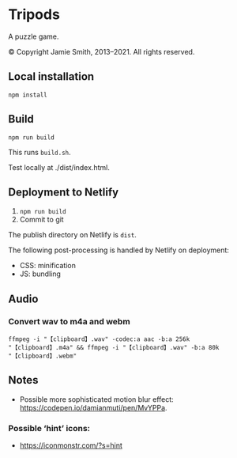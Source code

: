 # Tripods

A puzzle game.

© Copyright Jamie Smith, 2013–2021. All rights reserved.

## Local installation

`npm install`

## Build

`npm run build`

This runs `build.sh`.

Test locally at ./dist/index.html.

## Deployment to Netlify

1. `npm run build`
2. Commit to git

The publish directory on Netlify is `dist`.

The following post-processing is handled by Netlify on deployment:

* CSS: minification
* JS: bundling

## Audio

### Convert wav to m4a and webm

`ffmpeg -i "【clipboard】.wav" -codec:a aac -b:a 256k "【clipboard】.m4a" && ffmpeg -i "【clipboard】.wav" -b:a 80k "【clipboard】.webm"`

## Notes

* Possible more sophisticated motion blur effect: https://codepen.io/damianmuti/pen/MvYPPa.

### Possible ‘hint’ icons:

* https://iconmonstr.com/?s=hint
